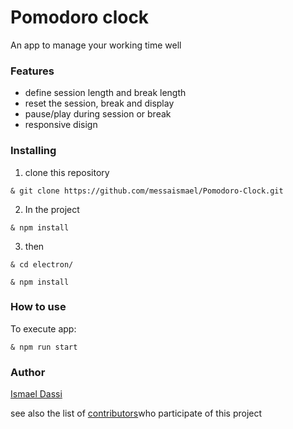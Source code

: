 # Pomodoro clock

An app to manage your working time well

### Features
- define session length and break length
- reset the session, break and display
- pause/play during session or break
- responsive disign

### Installing

 1. clone this repository
 
   ``
    & git clone https://github.com/messaismael/Pomodoro-Clock.git
   ``

 2. In the project
 
   ``
   & npm install
   ``
   
 3.  then
 
   ``& cd electron/``
  
   ``& npm install``
  
### How to use
  
  To execute app:
  
  ``
  & npm run start
  ``
  
### Author

[Ismael Dassi](https://github.com/messaismael)

see also the list of [contributors](https://github.com/messaismael/Pomodoro-Clock/graphs/contributors)who participate of this project
  
  
